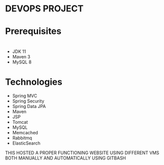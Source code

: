 # DEVOPS PROJECT
# Prerequisites
#
- JDK 11 
- Maven 3 
- MySQL 8

# Technologies 
- Spring MVC
- Spring Security
- Spring Data JPA
- Maven
- JSP
- Tomcat
- MySQL
- Memcached
- Rabbitmq
- ElasticSearch


THIS HOSTED A PROPER FUNCTIONING WEBSITE USING DIFFERENT VMS BOTH MANUALLY AND AUTOMATICALLY USING GITBASH
